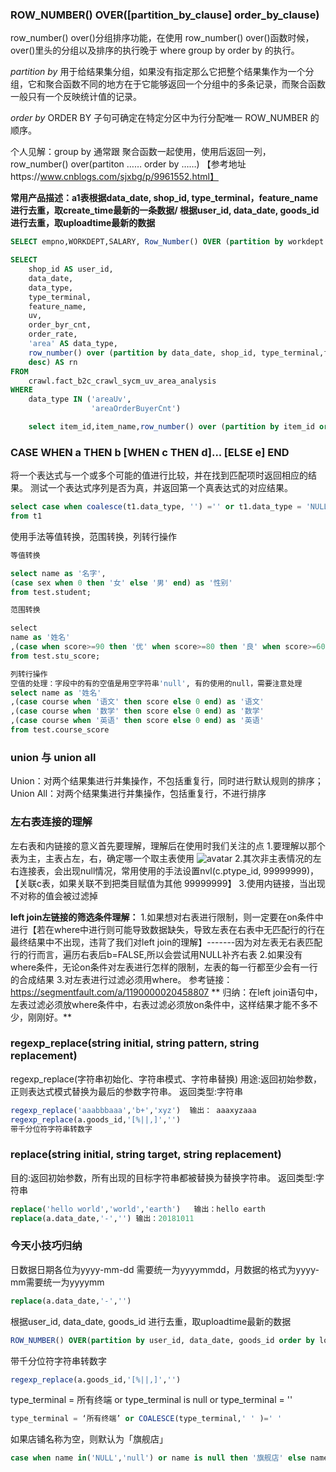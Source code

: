 ### ROW_NUMBER() OVER([partition_by_clause] order_by_clause)
row_number() over()分组排序功能，在使用 row_number() over()函数时候，over()里头的分组以及排序的执行晚于 where group by  order by 的执行。

*partition by*
用于给结果集分组，如果没有指定那么它把整个结果集作为一个分组，它和聚合函数不同的地方在于它能够返回一个分组中的多条记录，而聚合函数一般只有一个反映统计值的记录。

*order by*
ORDER BY 子句可确定在特定分区中为行分配唯一 ROW_NUMBER 的顺序。

个人见解：group by 通常跟 聚合函数一起使用，使用后返回一列，row_number() over(partiton …… order by ……)
【参考地址https://www.cnblogs.com/sjxbg/p/9961552.html】 

**常用产品描述：a1表根据data_date, shop_id, type_terminal，feature_name 进行去重，取create_time最新的一条数据/ 根据user_id, data_date, goods_id 进行去重，取uploadtime最新的数据**

```sql
SELECT empno,WORKDEPT,SALARY, Row_Number() OVER (partition by workdept ORDER BY salary desc) rank FROM employee 

SELECT
    shop_id AS user_id,
    data_date,
    data_type,
    type_terminal,
    feature_name,
    uv,
    order_byr_cnt,
    order_rate,
    'area' AS data_type,
    row_number() over (partition by data_date, shop_id, type_terminal,feature_name ORDER BY create_time
    desc) AS rn
FROM
    crawl.fact_b2c_crawl_sycm_uv_area_analysis
WHERE
    data_type IN ('areaUv',
                  'areaOrderBuyerCnt')

    select item_id,item_name,row_number() over (partition by item_id order by create_time desc nulls last) rn from t1
```

### CASE WHEN a THEN b [WHEN c THEN d]... [ELSE e] END
将一个表达式与一个或多个可能的值进行比较，并在找到匹配项时返回相应的结果。
测试一个表达式序列是否为真，并返回第一个真表达式的对应结果。

```sql
select case when coalesce(t1.data_type, '') ='' or t1.data_type = 'NULL' or t1.data_type ='null' then null else t1.data_type END as data_type
from t1
```

使用手法等值转换，范围转换，列转行操作

```sql
等值转换

select name as '名字',
(case sex when 0 then '女' else '男' end) as '性别'
from test.student;

范围转换

select 
name as '姓名'
,(case when score>=90 then '优' when score>=80 then '良' when score>=60 then '及格' else '不及格' end) as '等级'
from test.stu_score; 

列转行操作
空值的处理：字段中的有的空值是用空字符串'null', 有的使用的null，需要注意处理
select name as '姓名'
,(case course when '语文' then score else 0 end) as '语文'
,(case course when '数学' then score else 0 end) as '数学'
,(case course when '英语' then score else 0 end) as '英语'
from test.course_score

```

### union 与 union all
Union：对两个结果集进行并集操作，不包括重复行，同时进行默认规则的排序；
Union All：对两个结果集进行并集操作，包括重复行，不进行排序


### 左右表连接的理解

左右表和内链接的意义首先要理解，理解后在使用时我们关注的点
1.要理解以那个表为主，主表占左，右，确定哪一个取主表使用
![avatar](https://image-static.segmentfault.com/276/780/2767807589-5c122586a23c4_articlex)
2.其次非主表情况的左右连接表，会出现null情况，常用使用的手法设置nvl(c.ptype_id, 99999999)，【关联c表，如果关联不到把类目赋值为其他 99999999】
3.使用内链接，当出现不对称的值会被过滤掉


**left join左链接的筛选条件理解：**
1.如果想对右表进行限制，则一定要在on条件中进行【若在where中进行则可能导致数据缺失，导致左表在右表中无匹配行的行在最终结果中不出现，违背了我们对left join的理解】-------因为对左表无右表匹配行的行而言，遍历右表后b=FALSE,所以会尝试用NULL补齐右表
2.如果没有where条件，无论on条件对左表进行怎样的限制，左表的每一行都至少会有一行的合成结果
3.对左表进行过滤必须用where。
参考链接：https://segmentfault.com/a/1190000020458807
**
归纳：在left join语句中，左表过滤必须放where条件中，右表过滤必须放on条件中，这样结果才能不多不少，刚刚好。**


### regexp_replace(string initial, string pattern, string replacement)

regexp_replace(字符串初始化、字符串模式、字符串替换)
用途:返回初始参数，正则表达式模式替换为最后的参数字符串。
返回类型:字符串
```sql
regexp_replace('aaabbbaaa','b+','xyz')  输出： aaaxyzaaa
regexp_replace(a.goods_id,'[%||,]','')
带千分位符字符串转数字
```

### replace(string initial, string target, string replacement)

目的:返回初始参数，所有出现的目标字符串都被替换为替换字符串。
返回类型:字符串
```sql
replace('hello world','world','earth')   输出：hello earth
replace(a.data_date,'-','') 输出：20181011
```

### 今天小技巧归纳

日数据日期各位为yyyy-mm-dd 需要统一为yyyymmdd，月数据的格式为yyyy-mm需要统一为yyyymm
 ```sql
 replace(a.data_date,'-','')
 ```


 根据user_id, data_date, goods_id 进行去重，取uploadtime最新的数据
 ```sql
 ROW_NUMBER() OVER(partition by user_id, data_date, goods_id order by loadtime desc nulls last
 ```

 带千分位符字符串转数字
 ```sql
regexp_replace(a.goods_id,'[%||,]','')
 ```

type_terminal = 所有终端 or type_terminal is null or type_terminal = ''

 ```sql
type_terminal = ‘所有终端’ or COALESCE(type_terminal,' ' )=' '
 ```

如果店铺名称为空，则默认为「旗舰店」
```sql
case when name in('NULL','null') or name is null then '旗舰店' else name end
```


 
